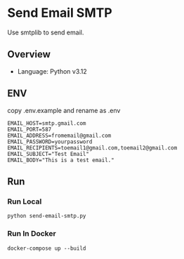 # Send Email SMTP

Use smtplib to send email.  

## Overview

- Language: Python v3.12

## ENV

copy .env.example and rename as .env

```
EMAIL_HOST=smtp.gmail.com
EMAIL_PORT=587
EMAIL_ADDRESS=fromemail@gmail.com
EMAIL_PASSWORD=yourpassword
EMAIL_RECIPIENTS=toemail1@gmail.com,toemail2@gmail.com
EMAIL_SUBJECT="Test Email"
EMAIL_BODY="This is a test email."
```

## Run

### Run Local
```
python send-email-smtp.py
```

### Run In Docker
```
docker-compose up --build
```
